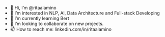 - 👋 Hi, I’m @ritaalamino
- 👀 I’m interested in NLP, AI, Data Architecture and Full-stack Developing
- 🌱 I’m currently learning Bert
- 💞️ I’m looking to collaborate on new projects.
- 📫 How to reach me: linkedin.com/in/ritaalamino

<!---
ritaalamino/ritaalamino is a ✨ special ✨ repository because its `README.md` (this file) appears on your GitHub profile.
You can click the Preview link to take a look at your changes.
--->

